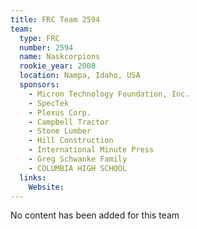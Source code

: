 ```yaml
---
title: FRC Team 2594
team:
  type: FRC
  number: 2594
  name: Naskcorpions
  rookie_year: 2008
  location: Nampa, Idaho, USA
  sponsors:
    - Micron Technology Foundation, Inc.
    - SpecTek
    - Plexus Corp.
    - Campbell Tractor
    - Stone Lumber
    - Hill Construction
    - International Minute Press
    - Greg Schwanke Family
    - COLUMBIA HIGH SCHOOL
  links:
    Website: 
---
```

No content has been added for this team